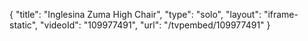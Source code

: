 {
    "title": "Inglesina Zuma High Chair",
    "type": "solo",
    "layout": "iframe-static",
    "videoId": "109977491",
    "url": "\/tvpembed\/109977491"
}